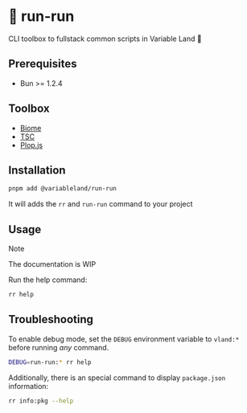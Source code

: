 # 🦊 run-run

CLI toolbox to fullstack common scripts in Variable Land 👊

## Prerequisites

- Bun >= 1.2.4

## Toolbox

- [Biome](https://biomejs.dev)
- [TSC](https://www.typescriptlang.org)
- [Plop.js](https://plopjs.com)

## Installation

```sh
pnpm add @variableland/run-run
```

It will adds the `rr` and `run-run` command to your project

## Usage

> [!NOTE]
> The documentation is WIP

Run the help command:

```sh
rr help
```

## Troubleshooting

To enable debug mode, set the `DEBUG` environment variable to `vland:*` before running *any* command.

```sh
DEBUG=run-run:* rr help
```

Additionally, there is an special command to display `package.json` information:

```sh
rr info:pkg --help
```
